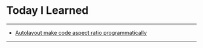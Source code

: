 # Today I Learned

- - -

- [Autolayout make code aspect ratio programmatically](https://developer.apple.com/library/archive/documentation/UserExperience/Conceptual/AutolayoutPG/ProgrammaticallyCreatingConstraints.html)

- - -
